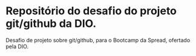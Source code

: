 # Repositório do desafio do projeto git/github da DIO.
Desafio de projeto sobre git/github, para o Bootcamp da Spread, ofertado pela DIO.
